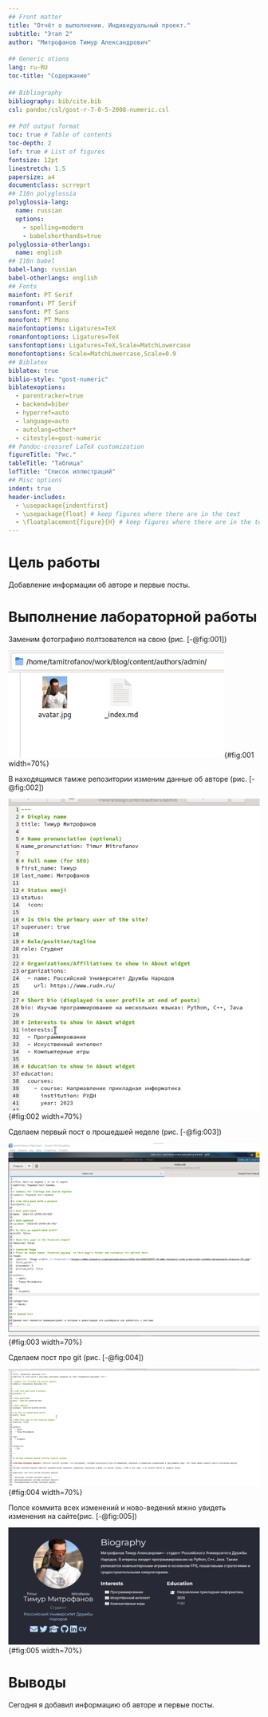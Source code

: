 ```yaml
---
## Front matter
title: "Отчёт о выполнении. Индивидуальный проект."
subtitle: "Этап 2"
author: "Митрофанов Тимур Александрович"

## Generic otions
lang: ru-RU
toc-title: "Содержание"

## Bibliography
bibliography: bib/cite.bib
csl: pandoc/csl/gost-r-7-0-5-2008-numeric.csl

## Pdf output format
toc: true # Table of contents
toc-depth: 2
lof: true # List of figures
fontsize: 12pt
linestretch: 1.5
papersize: a4
documentclass: scrreprt
## I18n polyglossia
polyglossia-lang:
  name: russian
  options:
	- spelling=modern
	- babelshorthands=true
polyglossia-otherlangs:
  name: english
## I18n babel
babel-lang: russian
babel-otherlangs: english
## Fonts
mainfont: PT Serif
romanfont: PT Serif
sansfont: PT Sans
monofont: PT Mono
mainfontoptions: Ligatures=TeX
romanfontoptions: Ligatures=TeX
sansfontoptions: Ligatures=TeX,Scale=MatchLowercase
monofontoptions: Scale=MatchLowercase,Scale=0.9
## Biblatex
biblatex: true
biblio-style: "gost-numeric"
biblatexoptions:
  - parentracker=true
  - backend=biber
  - hyperref=auto
  - language=auto
  - autolang=other*
  - citestyle=gost-numeric
## Pandoc-crossref LaTeX customization
figureTitle: "Рис."
tableTitle: "Таблица"
lofTitle: "Список иллюстраций"
## Misc options
indent: true
header-includes:
  - \usepackage{indentfirst}
  - \usepackage{float} # keep figures where there are in the text
  - \floatplacement{figure}{H} # keep figures where there are in the text
---
```


# Цель работы

Добавление информации об авторе и первые посты.

# Выполнение лабораторной работы

Заменим фотографию полтзователся на свою (рис. [-@fig:001])

![Новая фотография](image/1.png){#fig:001 width=70%}

В находящимся тамже репозитории изменим данные об авторе (рис. [-@fig:002])

![Файл с данными об авторе после редактирования](image/2.png){#fig:002 width=70%}

Сделаем первый пост о прошедшей неделе (рис. [-@fig:003])

![Файл с конфигурацией поста](image/3.png){#fig:003 width=70%}

Сделаем пост про git (рис. [-@fig:004])

![Файл с конфигурацией поста про git](image/4.png){#fig:004 width=70%}

Полсе коммита всех изменений и ново-ведений мжно увидеть изменения на сайте(рис. [-@fig:005])

![Сайт после изменений](image/5.png){#fig:005 width=70%}


# Выводы

Сегодня я добавил информацию об авторе и первые посты.

